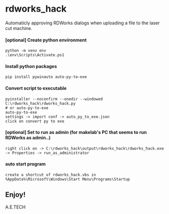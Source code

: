 # rdworks_hack
Automaticly approving RDWorks dialogs when uploading a file to the laser cut machine.

#### [optional] Create python environment
	python -m venv env
	.\env\Scripts\Activate.ps1

#### Install python packages
	pip install pywinauto auto-py-to-exe

#### Convert script to executable
	pyinstaller --noconfirm --onedir --windowed C:\rdworks_hack\rdworks_hack.py
	# or auto-py-to-exe
	auto-py-to-exe
	settings -> import conf -> auto_py_to_exe.json
	click on convert py to exe

#### [optional] Set to run as admin (for makelab's PC that seems to run RDWorks as admin..)
	right click on -> C:\rdworks_hack\output\rdworks_hack\rdworks_hack.exe -> Properties -> run_as_administrator

#### auto start program
	create a shortcut of rdworks_hack.vbs in %AppData%\Microsoft\Windows\Start Menu\Programs\Startup

## Enjoy!
A.E.TECH
